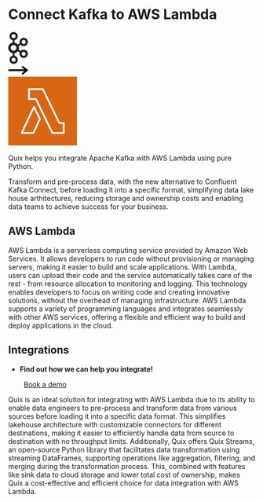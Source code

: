# Connect Kafka to AWS Lambda

<div class="connect-images cards blog-grid-card" markdown>
<div>
<img src="../images/kafka_logo.png" width="40px" />
</div>
<div>
<img src="../images/arrow.svg" width="40px" />
</div>
<div>
<img src="./images/aws-lambda_1.jpg" />
</div>
</div>

Quix helps you integrate Apache Kafka with AWS Lambda using pure Python.

Transform and pre-process data, with the new alternative to Confluent Kafka Connect, before loading it into a specific format, simplifying data lake house arthitectures, reducing storage and ownership costs and enabling data teams to achieve success for your business.

## AWS Lambda

AWS Lambda is a serverless computing service provided by Amazon Web Services. It allows developers to run code without provisioning or managing servers, making it easier to build and scale applications. With Lambda, users can upload their code and the service automatically takes care of the rest - from resource allocation to monitoring and logging. This technology enables developers to focus on writing code and creating innovative solutions, without the overhead of managing infrastructure. AWS Lambda supports a variety of programming languages and integrates seamlessly with other AWS services, offering a flexible and efficient way to build and deploy applications in the cloud.

## Integrations

<div class="grid cards" markdown>

- __Find out how we can help you integrate!__

    <a class="md-button md-button--primary" href="https://share.hsforms.com/1iW0TmZzKQMChk0lxd_tGiw4yjw2?__hstc=175542013.2303933fbd746c0ac86d9ccbe9bc9100.1728383268831.1729603416735.1729620918855.31&__hssc=175542013.1.1729620918855&__hsfp=2132701734" target="_blank" style="margin:.5rem;">Book a demo</a>

</div>


Quix is an ideal solution for integrating with AWS Lambda due to its ability to enable data engineers to pre-process and transform data from various sources before loading it into a specific data format. This simplifies lakehouse architecture with customizable connectors for different destinations, making it easier to efficiently handle data from source to destination with no throughput limits. Additionally, Quix offers Quix Streams, an open-source Python library that facilitates data transformation using streaming DataFrames, supporting operations like aggregation, filtering, and merging during the transformation process. This, combined with features like sink data to cloud storage and lower total cost of ownership, makes Quix a cost-effective and efficient choice for data integration with AWS Lambda.

